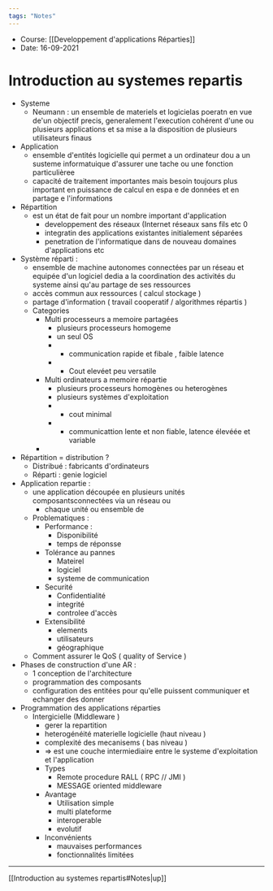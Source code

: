 ```yaml
---
tags: "Notes"
---
```


* Course: [[Developpement d'applications Réparties]]
* Date: 16-09-2021 


# Introduction au systemes repartis 
* Systeme
	* Neumann : un ensemble de materiels et logicielas poeratn en vue de'un objectif precis, generalement l'execution cohérent d'une ou plusieurs applications et sa mise a la disposition de plusieurs utilisateurs finaus 
* Application 
	* ensemble d'entités logicielle qui permet a un ordinateur dou a un susteme informatuique d'assurer une tache ou une fonction particulièree
	* capacité de traitement importantes mais besoin toujours plus important en puissance de calcul en espa e de données et en partage e l'informations
* Répartition 
	* est un état de fait pour un nombre important d'application 
		* developpement des réseaux (Internet réseaux sans fils etc 0
		* integratin des applications existantes initialement séparées 
		* penetration de l'informatique dans de nouveau domaines d'applications etc 
* Système réparti : 
	* ensemble de machine autonomes connectées par un réseau et equipée d'un logiciel dedia a la coordination des activités du systeme ainsi qu'au partage de ses ressources 
	* accès commun aux ressources ( calcul stockage )
	* partage d'information ( travail cooperatif  / algorithmes répartis )
	* Categories 
		* Multi processeurs a memoire partagées 
			* plusieurs processeurs homogeme 
			* un seul OS 
			* + communication rapide et fibale , faible latence 
			*  - Cout elevéet peu versatile 
		*  Multi ordinateurs a memoire répartie 
			*  plusieurs processeurs homogènes ou heterogènes 
			*  plusieurs systèmes d'exploitation 
			*  + cout minimal 
			*  - communicattion lente et non fiable, latence élevéée et variable
		*  
* Répartition = distribution ? 
	* Distribué : fabricants d'ordinateurs 
	* Réparti : genie logiciel 
* Application repartie : 
	* une application découpée en plusieurs unités composantsconnectées via un réseau ou 
		* chaque unité ou ensemble de 
	*	Problematiques : 
		*	Performance : 
			*	Disponibilité 
			*	temps de réponsse 
		*	Tolérance au pannes 
			*	Mateirel 
			*	logiciel 
			*	systeme de communication 
		*	Securité 
			*	Confidentialité 
			*	integrité 
			*	controlee d'accès 
		*	Extensibilité 
			*	elements 
			*	utilisateurs 
			*	géographique
	* Comment assurer le QoS ( quality of Service )
* Phases de construction d'une AR : 
	* 1 conception de l'architecture 
	* programmation des composants 
	* configuration des entitées pour qu'elle puissent communiquer et echanger des donner 
* Programmation des applications réparties
	* Intergicielle (Middleware ) 
		* gerer la repartition 
		* heterogénéité materielle logicielle (haut niveau )
		* complexité des mecanisems ( bas niveau ) 
		* => est une couche intermiediaire entre le systeme d'exploitation et l'application 
		* Types 
			* Remote procedure RALL ( RPC // JMI )
			* MESSAGE oriented middleware
		* Avantage 
			* Utilisation  simple 
			* multi plateforme 
			* interoperable 
			* evolutif 
		* Inconvénients 
			* mauvaises performances 
			* fonctionnalités limitées 

---
[[Introduction au systemes repartis#Notes|up]]